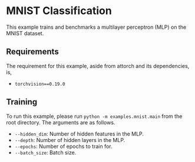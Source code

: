# MNIST Classification

This example trains and benchmarks a multilayer perceptron (MLP) on the MNIST dataset.

## Requirements

The requirement for this example, aside from attorch and its dependencies, is,

* ```torchvision==0.19.0```

## Training

To run this example, please run ```python -m examples.mnist.main``` from the root directory. The arguments are as follows.
* ```--hidden_dim```: Number of hidden features in the MLP.
* ```--depth```: Number of hidden layers in the MLP.
* ```--epochs```: Number of epochs to train for.
* ```--batch_size```: Batch size.
